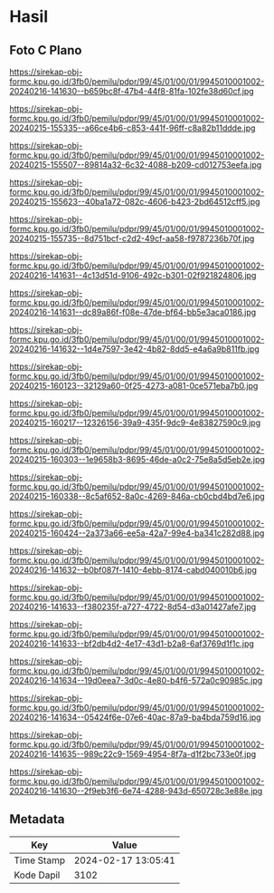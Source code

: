 # Hasil

## Foto C Plano

https://sirekap-obj-formc.kpu.go.id/3fb0/pemilu/pdpr/99/45/01/00/01/9945010001002-20240216-141630--b659bc8f-47b4-44f8-81fa-102fe38d60cf.jpg

https://sirekap-obj-formc.kpu.go.id/3fb0/pemilu/pdpr/99/45/01/00/01/9945010001002-20240215-155335--a66ce4b6-c853-441f-96ff-c8a82b11ddde.jpg

https://sirekap-obj-formc.kpu.go.id/3fb0/pemilu/pdpr/99/45/01/00/01/9945010001002-20240215-155507--89814a32-6c32-4088-b209-cd012753eefa.jpg

https://sirekap-obj-formc.kpu.go.id/3fb0/pemilu/pdpr/99/45/01/00/01/9945010001002-20240215-155623--40ba1a72-082c-4606-b423-2bd64512cff5.jpg

https://sirekap-obj-formc.kpu.go.id/3fb0/pemilu/pdpr/99/45/01/00/01/9945010001002-20240215-155735--8d751bcf-c2d2-49cf-aa58-f9787236b70f.jpg

https://sirekap-obj-formc.kpu.go.id/3fb0/pemilu/pdpr/99/45/01/00/01/9945010001002-20240216-141631--4c13d51d-9106-492c-b301-02f921824806.jpg

https://sirekap-obj-formc.kpu.go.id/3fb0/pemilu/pdpr/99/45/01/00/01/9945010001002-20240216-141631--dc89a86f-f08e-47de-bf64-bb5e3aca0186.jpg

https://sirekap-obj-formc.kpu.go.id/3fb0/pemilu/pdpr/99/45/01/00/01/9945010001002-20240216-141632--1d4e7597-3e42-4b82-8dd5-e4a6a9b811fb.jpg

https://sirekap-obj-formc.kpu.go.id/3fb0/pemilu/pdpr/99/45/01/00/01/9945010001002-20240215-160123--32129a60-0f25-4273-a081-0ce571eba7b0.jpg

https://sirekap-obj-formc.kpu.go.id/3fb0/pemilu/pdpr/99/45/01/00/01/9945010001002-20240215-160217--12326156-39a9-435f-9dc9-4e83827590c9.jpg

https://sirekap-obj-formc.kpu.go.id/3fb0/pemilu/pdpr/99/45/01/00/01/9945010001002-20240215-160303--1e9658b3-8695-46de-a0c2-75e8a5d5eb2e.jpg

https://sirekap-obj-formc.kpu.go.id/3fb0/pemilu/pdpr/99/45/01/00/01/9945010001002-20240215-160338--8c5af652-8a0c-4269-846a-cb0cbd4bd7e6.jpg

https://sirekap-obj-formc.kpu.go.id/3fb0/pemilu/pdpr/99/45/01/00/01/9945010001002-20240215-160424--2a373a66-ee5a-42a7-99e4-ba341c282d88.jpg

https://sirekap-obj-formc.kpu.go.id/3fb0/pemilu/pdpr/99/45/01/00/01/9945010001002-20240216-141632--b0bf087f-1410-4ebb-8174-cabd040010b6.jpg

https://sirekap-obj-formc.kpu.go.id/3fb0/pemilu/pdpr/99/45/01/00/01/9945010001002-20240216-141633--f380235f-a727-4722-8d54-d3a01427afe7.jpg

https://sirekap-obj-formc.kpu.go.id/3fb0/pemilu/pdpr/99/45/01/00/01/9945010001002-20240216-141633--bf2db4d2-4e17-43d1-b2a8-6af3769d1f1c.jpg

https://sirekap-obj-formc.kpu.go.id/3fb0/pemilu/pdpr/99/45/01/00/01/9945010001002-20240216-141634--19d0eea7-3d0c-4e80-b4f6-572a0c90985c.jpg

https://sirekap-obj-formc.kpu.go.id/3fb0/pemilu/pdpr/99/45/01/00/01/9945010001002-20240216-141634--05424f6e-07e6-40ac-87a9-ba4bda759d16.jpg

https://sirekap-obj-formc.kpu.go.id/3fb0/pemilu/pdpr/99/45/01/00/01/9945010001002-20240216-141635--989c22c9-1569-4954-8f7a-d1f2bc733e0f.jpg

https://sirekap-obj-formc.kpu.go.id/3fb0/pemilu/pdpr/99/45/01/00/01/9945010001002-20240216-141630--2f9eb3f6-6e74-4288-943d-650728c3e88e.jpg


## Metadata

| Key        | Value               |
| ---------- | ------------------- |
| Time Stamp | 2024-02-17 13:05:41 |
| Kode Dapil | 3102                |



